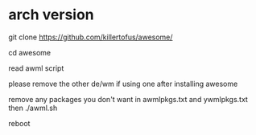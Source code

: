 # arch version

git clone https://github.com/killertofus/awesome/ 

cd awesome 

read awml script 

please remove the other de/wm if using one after installing awesome
 
remove any packages you don't want in awmlpkgs.txt and ywmlpkgs.txt then ./awml.sh

reboot
